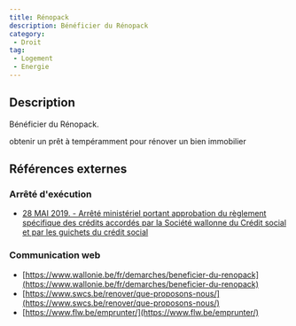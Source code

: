 ```yaml
---
title: Rénopack
description: Bénéficier du Rénopack
category: 
 - Droit
tag: 
 - Logement
 - Energie
---
```


## Description

Bénéficier du Rénopack.

obtenir un prêt à tempéramment pour rénover un bien immobilier

## Références externes 

### Arrêté d'exécution

- [28 MAI 2019. - Arrêté ministériel portant approbation du règlement spécifique des crédits accordés par la Société wallonne du Crédit social et par les guichets du crédit social ](https://www.ejustice.just.fgov.be/cgi/article_body.pl?language=fr&caller=summary&pub_date=19-10-08&numac=2019204479)
### Communication web

- [https://www.wallonie.be/fr/demarches/beneficier-du-renopack](https://www.wallonie.be/fr/demarches/beneficier-du-renopack)
- [https://www.swcs.be/renover/que-proposons-nous/](https://www.swcs.be/renover/que-proposons-nous/)
- [https://www.flw.be/emprunter/](https://www.flw.be/emprunter/)


